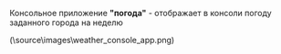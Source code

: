 Консольное приложение __"погода"__ - отображает в консоли погоду заданного города на неделю

(\source\images\weather_console_app.png)
